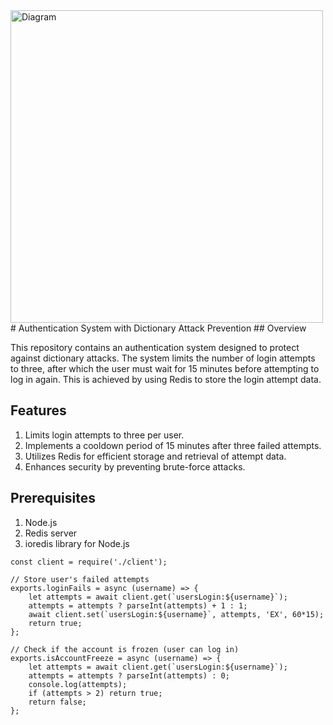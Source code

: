 <img src="https://i.ibb.co/5hwnwJC/diagram-export-1-20-2025-9-49-40-PM.png" alt="Diagram" width="500" height="500">
# Authentication System with Dictionary Attack Prevention
## Overview

This repository contains an authentication system designed to protect against dictionary attacks. 
The system limits the number of login attempts to three, after which the user must wait for 15 minutes before attempting to log in again. 
This is achieved by using Redis to store the login attempt data.

## Features
1. Limits login attempts to three per user.
2. Implements a cooldown period of 15 minutes after three failed attempts.
3. Utilizes Redis for efficient storage and retrieval of attempt data.
4. Enhances security by preventing brute-force attacks.

## Prerequisites
1. Node.js
2. Redis server
3. ioredis library for Node.js

```
const client = require('./client');

// Store user's failed attempts
exports.loginFails = async (username) => {
    let attempts = await client.get(`usersLogin:${username}`);
    attempts = attempts ? parseInt(attempts) + 1 : 1;
    await client.set(`usersLogin:${username}`, attempts, 'EX', 60*15);
    return true;
};

// Check if the account is frozen (user can log in)
exports.isAccountFreeze = async (username) => {
    let attempts = await client.get(`usersLogin:${username}`);
    attempts = attempts ? parseInt(attempts) : 0;
    console.log(attempts);
    if (attempts > 2) return true;
    return false;
};
```

